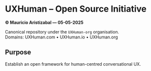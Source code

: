 # UXHuman – Open Source Initiative
**© Mauricio Aristizabal — 05-05-2025**

Canonical repository under the `UXHuman-org` organisation.  
Domains: UXHuman.com • UXHuman.io • UXHuman.org

## Purpose
Establish an open framework for human-centred conversational UX.

